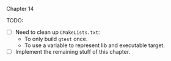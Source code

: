 Chapter 14

TODO:
- [ ] Need to clean up `CMakeLists.txt`:
  - To only build `gtest` once.
  - To use a variable to represent lib and executable target.
- [ ] Implement the remaining stuff of this chapter.
